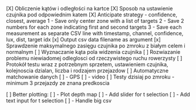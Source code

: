 
[X] Obliczenie kątów i odległości na kartce
[X] Sposob na ustawienie czujnika pod odpowiednim katem
[X] Anticipate strategy - confidence, closest, average
    1 - Save only center zone with a list of targets
    2 - Save 2 numbers for each zone indicating first and second targets
    3 - Save each measurement as separate CSV line with timestamp, channel, confidence, lux, dist, target idx
[x] Output csv data filename as argument
[x] Sprawdzenie maksymalnego zasięgu czujnika po zmroku z białym celem i normalnym
[ ] Wyznaczanie kąta pola widzenia czujnika
[ ] Rozwiazanie problemu niewiadomej odleglosci od rzeczywistego ruchu rowerzysty
[ ] Protokół testu wraz z potrzebnym sprzetem, ustawieniem czujnika, kolejnoscia dzialan, liczba i rodzajem przejazdow
[ ] Automatyczne matchowanie danych
    [ ] - GPS
    [ ] - video
[ ] Testy dzisiaj po zmroku - minimum 3 przejazdy ze znana predkoscia

[ ] Better plotting:
    [ ] - Plot depth map
    [ ] - Add slider for t selection
    [ ] - Add text input for t selection
    [ ] - Handle big csv
